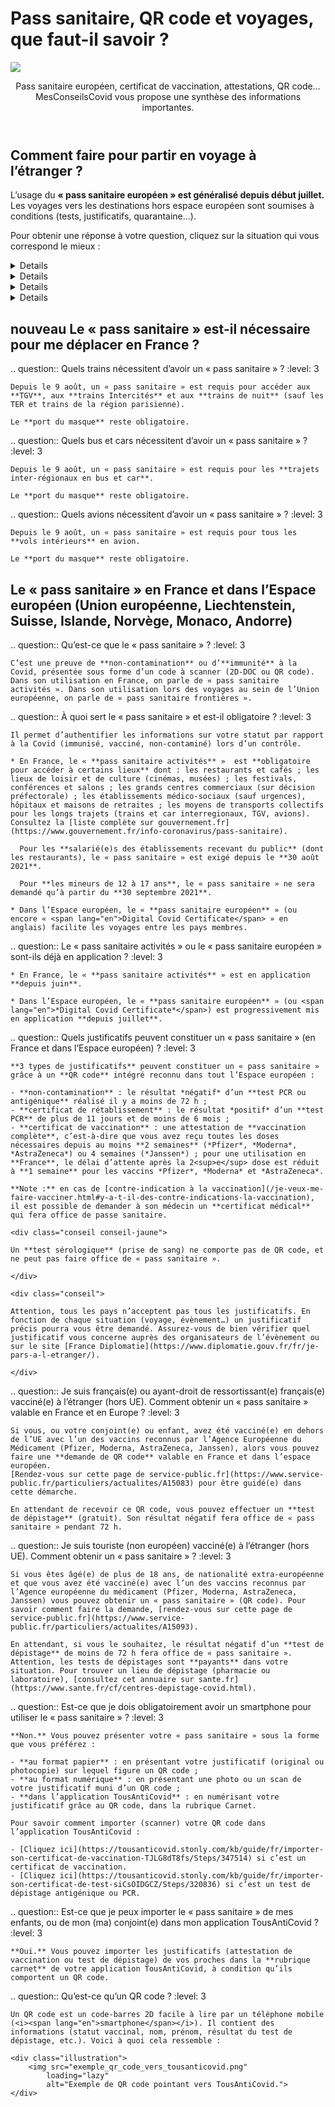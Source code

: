 # Pass sanitaire, QR code et voyages, que faut-il savoir ?

<img src="illustrations/pass_sanitaire.svg">

<header>
    <p class="big">Pass sanitaire européen, certificat de vaccination, attestations, QR code… MesConseilsCovid vous propose une synthèse des informations importantes.</p>
</header>

<div itemscope itemtype="https://schema.org/FAQPage">

## Comment faire pour partir en voyage à l’étranger ?

<div class="conseil">

L’usage du **« pass sanitaire européen » est généralisé depuis début juillet.** Les voyages vers les destinations hors espace européen sont soumises à conditions (tests, justificatifs, quarantaine…).

</div>

Pour obtenir une réponse à votre question, cliquez sur la situation qui vous correspond le mieux :

<details id="je-ne-suis-pas-vaccine">

.. summary:: Je ne suis pas vacciné(e) et je souhaite voyager

.. question:: <span class="visually-hidden">Je ne suis pas vacciné(e) :</span> Puis-je partir en voyage ?
    :level: 4

    **Oui**, mais les conditions de voyages sont plus ou moins contraignantes selon les pays de destination. Assurez-vous de vérifier quelles conditions s’appliquent avant de partir.

    Pour vérifier les conditions d’entrée dans votre pays de destination, vous pouvez consulter le site internet de son ambassade et/ou celui de [France Diplomatie](https://www.diplomatie.gouv.fr/fr/je-pars-a-l-etranger/).


.. question:: <span class="visually-hidden">Je ne suis pas vacciné(e) :</span> Sous quelle forme présenter le « pass sanitaire européen » lors d’un voyage ?
    :level: 4

    Pour voyager, il vous suffit de présenter le résultat de votre test négatif, au format papier ou numérique. Il faut que le document comporte un **QR Code** qui garantit son authenticité.


.. question:: <span class="visually-hidden">Je ne suis pas vacciné(e) :</span> Quel justificatif présenter pour partir en Corse ou vers les destinations d’Outre-mer ?
    :level: 4

    **Pour la Corse** : vous devez présenter un **test PCR négatif** réalisé il y a moins de 72 h *ou* un **test antigénique négatif** réalisé il y a moins de 48 h. Pour en savoir plus, rendez-vous sur le site de l’[ARS de Corse](https://www.corse.ars.sante.fr/covid19-pass-sanitaire-obligatoire-pour-venir-en-corse).

    **Pour l’Outre-mer** : toutes les destinations d’Outre-mer exigent la présentation d’un **test PCR négatif** de moins de 72 h lors de l’embarquement. D’autres conditions de voyages plus ou moins contraignantes s’ajoutent selon la destination. Nous vous invitons à consulter [cette page](https://www.gouvernement.fr/info-coronavirus/outre-mer) pour en obtenir le détail.


.. question:: <span class="visually-hidden">Je ne suis pas vacciné(e) :</span> Je pars bientôt en voyage vers un pays de l’Espace européen. Comment obtenir un « pass sanitaire européen » ?
    :level: 4

    Si vous n’êtes pas vacciné(e), un **test de dépistage négatif** sur lequel figure un QR code aux normes européennes fera office de « pass sanitaire européen ».

    Attention, tous les pays n’acceptent pas les **tests antigéniques**. Par ailleurs, la durée de validité du résultat du test varie selon les destinations de 48 h à 72 h. Nous vous conseillons de vérifier les critères d’accès à votre pays de destination avant de partir, sur le site du [ministère de l’Europe et des Affaires étrangères](https://www.diplomatie.gouv.fr/fr/conseils-aux-voyageurs/conseils-par-pays-destination/).

    Il n’est plus nécessaire de justifier d’un **motif impérieux** pour sortir de France métropolitaine vers un pays de l’Espace européen.


.. question:: <span class="visually-hidden">Je ne suis pas vacciné(e) :</span> Mon test de dépistage ne comporte pas de QR code, comment faire ?
    :level: 4

    Lorsque vous faites un test auprès d’un professionnel de santé, vous recevez un mail ou un SMS pour télécharger le **certificat de dépistage** sur le [portail SI-DEP](https://sidep.gouv.fr/cyberlab/patientviewer.jsp).

    C’est sur ce document que vous trouverez le **QR code** à présenter lors de votre voyage, ainsi que le QR Code à intégrer dans l’application TousAntiCovid.


.. question:: <span class="visually-hidden">Je ne suis pas vacciné(e) :</span> Je rentre d’un pays de l’Espace européen. Quelles mesures s’appliquent à mon retour en France métropolitaine ?
    :level: 4

    À l’embarquement sur votre vol retour vers la France, vous devrez présenter un **test antigénique ou PCR négatif** réalisé dans les 72 h précédant votre vol  (moins de 24 h pour les pays sous surveillance : Chypre, Espagne, Grèce, Malte, Pays-Bas, Portugal).

    Pour plus de détails, consultez le [site du ministère de l’Intérieur](https://www.interieur.gouv.fr/Actualites/L-actu-du-Ministere/Attestation-de-deplacement-et-de-voyage#from8).


.. question:: <span class="visually-hidden">Je ne suis pas vacciné(e) :</span> Je pars bientôt en voyage dans un pays extérieur à l’Espace européen. Quel justificatif présenter ?
    :level: 4

    Pour connaître les conditions de sortie de la France métropolitaine vers un pays extérieur à l’Espace européen, rendez-vous sur le [site du ministère de l’Intérieur](https://www.interieur.gouv.fr/Actualites/L-actu-du-Ministere/Attestation-de-deplacement-et-de-voyage#from8).

    Par ailleurs, le voyage vers la plupart des destinations hors Espace européen, à partir de la France métropolitaine, est soumis à la présentation d’un **motif impérieux**.

    Pour vérifier à quelle catégorie (**verte**, **orange** ou **rouge**) appartient votre pays de destination, rendez-vous sur [le site du gouvernement](https://www.gouvernement.fr/info-coronavirus/deplacements#informations).

    La plupart des pays exigent la présentation d’un **test PCR négatif** récent (réalisé il y a moins de 48 h ou 72 h). Pour connaître les conditions d’entrée dans votre pays de destination, vous pouvez consulter le site internet de son ambassade et/ou celui de [France Diplomatie](https://www.diplomatie.gouv.fr/fr/je-pars-a-l-etranger/).


.. question:: <span class="visually-hidden">Je ne suis pas vacciné(e) :</span> Je rentre de voyage d’un pays extérieur à l’Espace européen. Quelles mesures s’appliquent à mon retour en France métropolitaine ?
    :level: 4

    Les mesures sont plus ou moins contraignantes selon le pays d’où vous revenez :

    * d’un [pays classé **vert**](https://www.gouvernement.fr/info-coronavirus/deplacements#informations) (États membres de l’Union européenne ainsi que Andorre, l’Islande, le Liechtenstein, Monaco, la Norvège, Saint-Marin, la Suisse et le Vatican ; s’y ajoutent l’Arabie Saoudite, l’Australie, le Bahreïn, Brunei, le Canada, le Chili, la Corée du Sud, les États-Unis, Hong-Kong, Israël, le Japon, la Jordanie, le Liban,  la Nouvelle-Zélande, Singapour, Taïwan, Ukraine, Union des Comores, l’Uruguay et Vanuatu) : vous n’aurez pas à respecter une quarantaine à votre retour mais vous devez présenter un test antigénique ou PCR négatif de moins de 72 h (moins de 24 h pour les pays sous surveillance : Chypre, Espagne, Grèce, Malte, Pays-Bas, Portugal).

    * d’un [pays classé **rouge**](https://www.gouvernement.fr/info-coronavirus/deplacements#informations) (Afghanistan, Afrique du Sud, Algérie, Argentine, Bangladesh, Brésil, Colombie, Costa-Rica, Cuba, Géorgie, Indonésie, Iran, Maldives, Maroc, Mozambique, Namibie, Népal, Oman, Pakistan, République Démocratique du Congo, Russie, Seychelles, Suriname, Tunisie et Turquie), vous devez :

        - à l’embarquement, présenter un **test PCR ou antigénique négatif** réalisé il y a moins de 48 h ;
        - à l’arrivée, vous soumettre à un **test antigénique** ;
        - respecter une **quarantaine obligatoire de 10 jours** à votre retour en France.

    * d’un [pays classé **orange**](https://www.gouvernement.fr/info-coronavirus/deplacements#informations) (tous les pays, hors pays définis tels que « verts » et « rouges ») :

        - à l’embarquement, vous devez présenter un **test PCR ou antigénique négatif** récent (moins de 48 h ou 72 h) ;
        - respecter un **auto-isolement de 7 jours** à votre retour en France.

</details>

<details id="je-suis-vaccine">

.. summary:: Je suis vacciné(e) et je prévois de partir en voyage

.. question:: <span class="visually-hidden">Je suis vacciné(e) :</span> Comment obtenir le « pass sanitaire européen » ?
    :level: 4

    Cela dépend de votre **pays de destination** :

    * Pour certaines destinations, votre **attestation de vaccination** complète sur laquelle figure un QR code aux normes européennes fait office de « pass sanitaire européen ».

    * Pour d’autres, seul un **test de dépistage négatif**, comportant un QR code aux normes européennes est considéré comme « pass sanitaire européen ».

    Assurez-vous de vérifier quelles conditions s’appliquent avant de partir. Pour vérifier les conditions d’entrée dans votre pays de destination, vous pouvez consulter le site internet de son ambassade et/ou celui de [France Diplomatie](https://www.diplomatie.gouv.fr/fr/je-pars-a-l-etranger/).


.. question:: <span class="visually-hidden">Je suis vacciné(e) :</span> Comment savoir si ma vaccination est complète ?
    :level: 4

    **En Europe**, votre vaccination est considérée comme étant terminée si :

    * vous avez reçu toutes les doses de vaccins que vous deviez recevoir (1, 2 ou 3 doses selon votre situation) ou ;
    * vous avez reçu votre dernière dose du vaccin Pfizer, Moderna ou AstraZeneca il y a plus de 14 jours ou ;
    * vous avez reçu votre dose de vaccin Janssen il y a plus de 28 jours.

    **En dehors de l’Espace européen**, la vaccination n’est considérée comme étant complète qu’après 2 doses de vaccin (sauf Janssen), et ce, même si une personne a déjà été contaminée par la Covid-19. Si vous n’avez reçu qu’une seule dose suite à une première infection à la Covid-19, nous vous encourageons à vous renseigner auprès des autorités de votre pays de destination afin de connaître leurs attentes en matière de schéma vaccinal.


.. question:: <span class="visually-hidden">Je suis vacciné(e) :</span> Le « pass sanitaire européen » est-il déjà en application pour les voyages dans l’Espace européen ?
    :level: 4

    **Oui.** Le « pass sanitaire européen », ou encore « <span lang="en">Digital Covid Certificate</span> » est entré en application le 1<sup>er</sup> juillet. Il permet de faciliter les voyages entre les pays membres.
    Attention, le « pass sanitaire européen » n’harmonise pas les critères d’accès dans les pays membres. Chaque pays peut exiger un type de justificatif différent : test de dépistage PCR ou antigénique, attestation de vaccination…
    Pour vérifiez les conditions d’entrée dans votre pays de destination, vous pouvez consulter le site internet de son ambassade et/ou celui de [France Diplomatie](https://www.diplomatie.gouv.fr/fr/je-pars-a-l-etranger/).


.. question:: <span class="visually-hidden">Je suis vacciné(e) :</span> Comment obtenir une attestation de vaccination avec un QR code à importer dans TousAntiCovid ?
    :level: 4

    Pour télécharger une attestation de vaccination complète avec un QR code aux normes européennes, rendez-vous sur le [téléservice de l’Assurance maladie](https://attestation-vaccin.ameli.fr/).


.. question:: <span class="visually-hidden">Je suis vacciné(e) :</span> Ma preuve de vaccination est-elle suffisante pour partir en Corse ou vers les destinations d’Outre-mer ?
    :level: 4

    **Oui pour la Corse** : une preuve de vaccination complète est exigée. Vous pouvez la présenter dans votre carnet TousAntiCovid. Pour en savoir plus, rendez-vous sur le site de l’[ARS de Corse](https://www.corse.ars.sante.fr/covid19-pass-sanitaire-obligatoire-pour-venir-en-corse).

    **Pour l’Outre-mer** : les conditions de voyages diffèrent selon la destination. Nous vous invitons à consulter [cette page](https://www.gouvernement.fr/info-coronavirus/outre-mer) pour en obtenir le détail.


.. question:: <span class="visually-hidden">Je suis vacciné(e) :</span> Je pars en voyage vers un pays de l’Espace européen. Ma preuve de vaccination est-elle suffisante ?
    :level: 4

    **Cela dépend de votre destination.** Le « pass sanitaire européen » permet de faciliter le contrôle des justificatifs (vaccination, tests de dépistage) lors des voyages au sein de l’Espace européen, mais il n’harmonise pas les conditions d’entrées dans les pays membres. Vous ne pourrez donc pas faire automatiquement valoir votre vaccination pour voyager au sein de l’Union européenne.

    Certains pays exigent encore la présentation d’un **test PCR ou antigénique négatif** récent (réalisé dans les 48 h ou 72 h), même pour les personnes vaccinées. Attention, le délai de validité des tests de dépistage varie selon les pays, et tous n’acceptent pas les tests antigéniques.

    Pour vérifier les conditions d’entrée dans votre pays de destination, vous pouvez consulter le site internet de son ambassade et/ou celui de [France Diplomatie](https://www.diplomatie.gouv.fr/fr/je-pars-a-l-etranger/).


.. question:: <span class="visually-hidden">Je suis vacciné(e) :</span> Je dois présenter un test de dépistage négatif avec un QR code pour voyager, comment faire ?
    :level: 4

    Lorsque vous faites un test, vous recevez un mail ou un SMS pour télécharger le **certificat de dépistage** sur le [portail SI-DEP](https://sidep.gouv.fr/cyberlab/patientviewer.jsp). C’est sur ce document que vous trouverez le QR code à présenter lors de votre voyage. Le document comporte aussi le QR Code à intégrer dans TousAntiCovid.


.. question:: <span class="visually-hidden">Je suis vacciné(e) :</span> Je rentre d’un pays de l’Espace européen. Quelles mesures s’appliquent à mon retour en France métropolitaine ?
    :level: 4

    Vous devrez présenter votre **attestation de vaccination** ou « pass sanitaire » lors de l’embarquement sur votre vol retour.


.. question:: <span class="visually-hidden">Je suis vacciné(e) :</span> Je voyage vers une destination extérieure à l’Espace européen. Ma preuve de vaccination est-elle suffisante ?
    :level: 4

    Pour connaître les conditions de sortie de la France métropolitaine vers un pays extérieur à l’Espace européen, rendez-vous sur le [site du ministère de l’Intérieur](https://www.interieur.gouv.fr/Actualites/L-actu-du-Ministere/Attestation-de-deplacement-et-de-voyage#from8).

    Par ailleurs, le voyage vers la plupart des destinations hors Espace européen, à partir de la France métropolitaine, est soumis à la présentation d’un **motif impérieux**.

    Pour vérifier à quelle catégorie (**verte**, **orange** ou **rouge**) appartient votre pays de destination, rendez-vous sur [le site du gouvernement](https://www.gouvernement.fr/info-coronavirus/deplacements#informations).

    La plupart des pays exigent la présentation d’un **test PCR négatif** récent (réalisé dans les 48 h ou 72 h). Pour connaître les conditions d’entrée dans votre pays de destination, vous pouvez consulter le site internet de son ambassade et/ou celui de [France Diplomatie](https://www.diplomatie.gouv.fr/fr/je-pars-a-l-etranger/).


.. question:: <span class="visually-hidden">Je suis vacciné(e) :</span> Je reviens d’une destination extérieure à l’Espace européen. Quelles mesures s’appliquent à mon retour ?
    :level: 4

    Les mesures sont plus ou moins contraignantes selon le pays d’où vous revenez :

    * D’un [pays classé **vert**](https://www.gouvernement.fr/info-coronavirus/deplacements#informations) (États membres de l’Union européenne ainsi que Andorre, l’Islande, le Liechtenstein, Monaco, la Norvège, Saint-Marin, la Suisse et le Vatican ; s’y ajoutent l’Arabie Saoudite, l’Australie, le Bahreïn, Brunei, le Canada, le Chili, la Corée du Sud, les États-Unis, Hong-Kong, Israël, le Japon, la Jordanie, le Liban,  la Nouvelle-Zélande, Singapour, Taïwan, Ukraine, Union des Comores, l’Uruguay et Vanuatu) : vous n’aurez pas à respecter une quarantaine à votre retour mais vous devez présenter votre attestation de vaccination à l’embarquement sur votre vol retour.

    * D’un [pays classé **rouge**](https://www.gouvernement.fr/info-coronavirus/deplacements#informations) (Afghanistan, Afrique du Sud, Algérie, Argentine, Bangladesh, Brésil, Colombie, Costa-Rica, Cuba, Géorgie, Indonésie, Iran, Maldives, Maroc, Mozambique, Namibie, Népal, Oman, Pakistan, République Démocratique du Congo, Russie, Seychelles, Suriname, Tunisie et Turquie), vous devez :
        - à l’embarquement, présenter un **test PCR ou antigénique négatif** réalisé il y a moins de 48 h ;
        - à l’arrivée, vous soumettre à un **test antigénique** ;
        - respecter un **auto-isolement de 7 jours**.

    * D’un [pays classé **orange**](https://www.gouvernement.fr/info-coronavirus/deplacements#informations) (tous les pays, hors pays définis tels que « verts » et « rouges ») : à l’embarquement, vous devez présenter un **test PCR négatif** de moins de 72 h ou **test antigénique négatif** de moins de 48 h.

</details>

<details id="je-suis-en-cours-de-vaccination">

.. summary:: Je suis en cours de vaccination (je n’ai pas reçu toutes mes doses)

    Vous êtes considéré(e) comme étant « en cours de vaccination » si vous n’avez reçu qu’une partie des doses de vaccins que vous devez recevoir **ou** si le délai post-injection du vaccin n’est pas encore écoulé (14 jours après la dernière injection du vaccin Pfizer, Moderna et AstraZeneca ; 28 jours après l’injection du vaccin Janssen).


.. question:: <span class="visually-hidden">Je suis en cours de vaccination :</span> Puis-je partir en voyage ?
    :level: 4

    **Oui**, mais les conditions de voyages sont plus ou moins contraignantes selon les pays de destination. Assurez-vous de vérifier quelles conditions s’appliquent avant de partir.

    Pour vérifier les conditions d’entrée dans votre pays de destination, vous pouvez consulter le site internet de son ambassade et/ou celui de [France Diplomatie](https://www.diplomatie.gouv.fr/fr/je-pars-a-l-etranger/).


.. question:: <span class="visually-hidden">Je suis en cours de vaccination :</span> Comment obtenir un « pass sanitaire européen » ou un justificatif me permettant de voyager dans l’Espace européen ?
    :level: 4

    Si vous êtes en cours de vaccination (1 dose reçue sur 2 doses prévues, ou 2<sup>e</sup> dose reçue depuis moins de 2 semaines), c’est-à-dire que vous n’avez pas finalisé votre cycle vaccinal, il est probable que vous ne puissiez pas faire valoir cette vaccination pour voyager vers toutes les destinations.

    Dans la plupart des cas, vous devrez présenter un **test PCR ou antigénique négatif** récent (réalisé dans les 48 h ou 72 h) sur lequel figure un QR code aux normes européennes. Ce justificatif fera office de « pass sanitaire européen ».

    Attention, tous les pays n’acceptent pas les **tests antigéniques**. Par ailleurs, la durée de validité du résultat varie selon les destinations de 48 h à 72 h. Nous vous conseillons de vérifier les critères d’accès à votre pays de destination avant de partir, en vous rendant sur [France Diplomatie](https://www.diplomatie.gouv.fr/fr/je-pars-a-l-etranger/).


.. question:: <span class="visually-hidden">Je suis en cours de vaccination :</span> Sous quelle forme présenter ce justificatif ou ce « pass sanitaire européen » lors d’un voyage ?
    :level: 4

    Depuis le 1<sup>er</sup> juillet, le format intégré dans le carnet de l’application TousAntiCovid est reconnu dans l’Espace européen. Vous pouvez également le présenter en format papier lors d’un contrôle.


.. question:: <span class="visually-hidden">Je suis en cours de vaccination :</span> Mon test de dépistage ne comporte pas de QR code, comment faire ?
    :level: 4

    Lorsque vous faites un test auprès d’un professionnel de santé, vous recevez un mail ou un SMS pour télécharger le **certificat de dépistage** sur le [portail SI-DEP](https://sidep.gouv.fr/cyberlab/patientviewer.jsp). C’est sur ce document que vous trouverez le QR code à présenter lors de votre voyage ainsi que le QR code à intégrer dans TousAntiCovid.


.. question:: <span class="visually-hidden">Je suis en cours de vaccination :</span> Quel justificatif présenter pour partir en Corse ou vers les destinations d’Outre-mer ?
    :level: 4

    **Pour la Corse** : vous devez présenter un **test PCR négatif** réalisé il y a moins de 72 h *ou* un **test antigénique négatif** réalisé il y a moins de 48 h. Pour en savoir plus, rendez-vous sur le site de l’[ARS de Corse](https://www.corse.ars.sante.fr/covid19-pass-sanitaire-obligatoire-pour-venir-en-corse).

    **Pour l’Outre-mer** : les conditions de voyages diffèrent selon la destination. Nous vous invitons à consulter [cette page](https://www.gouvernement.fr/info-coronavirus/outre-mer) pour en obtenir le détail.


.. question:: <span class="visually-hidden">Je suis en cours de vaccination :</span> Je rentre d’un pays de l’Espace européen. Quelles mesures s’appliquent à mon retour en France métropolitaine ?
    :level: 4

    À l’embarquement sur votre vol retour vers la France, vous devrez présenter un **test antigénique ou PCR négatif** réalisé dans les 72 h précédant votre vol (moins de 24 h pour les pays sous surveillance : Chypre, Espagne, Grèce, Malte, Pays-Bas, Portugal).

    Pour plus de détails, consultez le [site du ministère de l’Intérieur](https://www.interieur.gouv.fr/Actualites/L-actu-du-Ministere/Attestation-de-deplacement-et-de-voyage#from8).


.. question:: <span class="visually-hidden">Je suis en cours de vaccination :</span> Je pars bientôt en voyage dans un pays extérieur à l’Espace européen. Quel justificatif présenter ?
    :level: 4

    Pour connaître les conditions de sortie de la France métropolitaine vers un pays extérieur à l’Espace européen, rendez-vous sur le [site du ministère de l’Intérieur](https://www.interieur.gouv.fr/Actualites/L-actu-du-Ministere/Attestation-de-deplacement-et-de-voyage#from8).

    Par ailleurs, le voyage vers la plupart des destinations hors Espace européen, à partir de la France métropolitaine, est soumis à la présentation d’un **motif impérieux**.

    Pour vérifier à quelle catégorie (**verte**, **orange** ou **rouge**) appartient votre pays de destination, rendez-vous sur [le site du gouvernement](https://www.gouvernement.fr/info-coronavirus/deplacements#informations).

    La plupart des pays exigent la présentation d’un **test PCR négatif** récent (réalisé il y a moins de 48 h ou 72 h). Pour connaître les conditions d’entrée dans votre pays de destination, vous pouvez consulter le site internet de son ambassade et/ou celui de [France Diplomatie](https://www.diplomatie.gouv.fr/fr/je-pars-a-l-etranger/).


.. question:: <span class="visually-hidden">Je suis en cours de vaccination :</span> Je rentre de voyage d’un pays extérieur à l’Espace européen. Quelles mesures s’appliquent à mon retour en France métropolitaine ?
    :level: 4

    Les mesures sont plus ou moins contraignantes selon le pays d’où vous revenez :

    * D’un [pays classé **vert**](https://www.gouvernement.fr/info-coronavirus/deplacements#informations) (États membres de l’Union européenne ainsi que Andorre, l’Islande, le Liechtenstein, Monaco, la Norvège, Saint-Marin, la Suisse et le Vatican ; s’y ajoutent l’Arabie Saoudite, l’Australie, le Bahreïn, Brunei, le Canada, le Chili, la Corée du Sud, les États-Unis, Hong-Kong, Israël, le Japon, la Jordanie, le Liban,  la Nouvelle-Zélande, Singapour, Taïwan, Ukraine, Union des Comores, l’Uruguay et Vanuatu) : vous n’aurez pas à respecter une quarantaine à votre retour mais vous devez présenter un test antigénique ou PCR négatif de moins de 72 h (moins de 24 h pour les pays sous surveillance : Chypre, Espagne, Grèce, Malte, Pays-Bas, Portugal).

    * D’un [pays classé **rouge**](https://www.gouvernement.fr/info-coronavirus/deplacements#informations) (Afghanistan, Afrique du Sud, Algérie, Argentine, Bangladesh, Brésil, Colombie, Costa-Rica, Cuba, Géorgie, Indonésie, Iran, Maldives, Maroc, Mozambique, Namibie, Népal, Oman, Pakistan, République Démocratique du Congo, Russie, Seychelles, Suriname, Tunisie et Turquie), vous devez :
        - à l’embarquement, présenter un **test PCR ou antigénique négatif** réalisé il y a moins de 48 h ;
        - à l’arrivée, vous soumettre à un **test antigénique** ;
        - respecter une **quarantaine obligatoire de 10 jours** à votre retour en France.

    * D’un [pays classé **orange**](https://www.gouvernement.fr/info-coronavirus/deplacements#informations) (tous les pays, hors pays définis tels que « verts » et « rouges ») :
        - à l’embarquement, vous devez présenter un **test PCR ou antigénique négatif** récent (moins de 48 h ou 72 h) ;
        - respecter un **auto-isolement de 7 jours** à votre retour en France.

</details>

<details id="je-suis-gueri-de-la-covid">

.. summary:: Je suis guéri(e) de la Covid depuis plus de 11 jours et moins de 6 mois


.. question:: <span class="visually-hidden">Je suis guéri(e) de la Covid :</span> Puis-je partir en voyage ?
    :level: 4

    Pour le moment, la plupart des pays exigent la présentation d’un **test de dépistage négatif** récent (48 h ou 72 h selon la destination).

    Pour vérifier les conditions d’entrée dans votre pays de destination, vous pouvez consulter le site internet de son ambassade et/ou celui de [France Diplomatie](https://www.diplomatie.gouv.fr/fr/je-pars-a-l-etranger/).


.. question:: <span class="visually-hidden">Je suis guéri(e) de la Covid :</span> Comment obtenir un « pass sanitaire européen » ?
    :level: 4

    Si votre **test PCR positif** date de plus de 11 jours et de moins de 6 mois et qu’il comporte un QR code aux normes européennes, alors il fait office de **« certificat de rétablissement »** reconnu comme « pass sanitaire » en France et dans l’Espace européen.

    Cependant, certains pays européens peuvent continuer à exiger un **test de dépistage négatif** (PCR ou antigénique) récent (48 h ou 72 h).

    Pour télécharger le **certificat de dépistage** comportant un QR code aux normes européennes, rendez-vous sur le [portail SI-DEP](https://sidep.gouv.fr/cyberlab/patientviewer.jsp).

    <div class="conseil conseil-jaune">

    Un **test sérologique** (prise de sang) ne comporte pas de QR code, et ne peut pas faire office de « pass sanitaire ».

    </div>


.. question:: <span class="visually-hidden">Je suis guéri(e) de la Covid :</span> Puis-je me déplacer dans l’Espace européen ?
    :level: 4

    **Oui.** Assurez-vous de vérifier quel justificatif fait office de « pass sanitaire européen » pour votre pays de destination, en vous rendant sur le site [France Diplomatie](https://www.diplomatie.gouv.fr/fr/je-pars-a-l-etranger/). Selon votre destination, un **certificat de rétablissement** ou un **test de dépistage négatif** récent pourra vous être demandé.


.. question:: <span class="visually-hidden">Je suis guéri(e) de la Covid :</span> Je rentre d’un pays de l’Espace européen. Quelles mesures s’appliquent à mon retour en France métropolitaine ?
    :level: 4

    À l’embarquement sur votre vol retour vers la France, vous devrez présenter un **test antigénique ou PCR négatif** réalisé dans les 72 h précédant votre vol (moins de 24 h pour les pays sous surveillance : Chypre, Espagne, Grèce, Malte, Pays-Bas, Portugal).

    Pour plus de détails, consultez le [site du ministère de l’Intérieur](https://www.interieur.gouv.fr/Actualites/L-actu-du-Ministere/Attestation-de-deplacement-et-de-voyage#from8).


.. question:: <span class="visually-hidden">Je suis guéri(e) de la Covid :</span> Mon test de dépistage (positif ou négatif) ne comporte pas de QR code, comment l’intégrer dans TousAntiCovid ?
    :level: 4

    Si votre **certificat de dépistage** ne comporte pas de **QR code**, vous ne pourrez pas l’intégrer dans l’application TousAntiCovid, ni le faire valoir comme « pass sanitaire ».

    Si vous avez été **testé positif après le 10 mai 2021**, votre certificat de dépistage comportant un QR code aux normes européennes reste disponible pendant **6 mois** sur le [portail SI-DEP](https://sidep.gouv.fr/cyberlab/patientviewer.jsp).

    Si vous avez été **testé positif entre le 10 mars et le 10 mai 2021**, vous pouvez demander au laboratoire de saisir un nouveau certificat de dépistage avec QR code, qui sera mis à votre disposition sur le [portail SI-DEP](https://sidep.gouv.fr/cyberlab/patientviewer.jsp).


.. question:: <span class="visually-hidden">Je suis guéri(e) de la Covid :</span> Est-ce que je peux partir en Corse ou vers les destinations d’Outre-mer ?
    :level: 4

    **Pour la Corse** : vous devez présenter un **test PCR négatif** réalisé il y a moins de 72 h **ou** un test antigénique négatif réalisé il y a moins de 48 h. Pour en savoir plus, rendez-vous sur le site de l’[ARS de Corse](https://www.corse.ars.sante.fr/covid19-pass-sanitaire-obligatoire-pour-venir-en-corse).

    **Pour l’Outre-mer** : toutes les destinations d’Outre-mer exigent la présentation d’un **test PCR négatif** de moins de 72 h lors de l’embarquement. D’autres conditions de voyages plus ou moins contraignantes s’ajoutent selon la destination. Nous vous invitons à consulter [cette page](https://www.gouvernement.fr/info-coronavirus/outre-mer) pour en obtenir le détail.

</details>

## <span class="nouveau">nouveau</span> Le « pass sanitaire » est-il nécessaire pour me déplacer en France ?

.. question:: Quels trains nécessitent d’avoir un « pass sanitaire » ?
    :level: 3

    Depuis le 9 août, un « pass sanitaire » est requis pour accéder aux **TGV**, aux **trains Intercités** et aux **trains de nuit** (sauf les TER et trains de la région parisienne).

    Le **port du masque** reste obligatoire.


.. question:: Quels bus et cars nécessitent d’avoir un « pass sanitaire » ?
    :level: 3

    Depuis le 9 août, un « pass sanitaire » est requis pour les **trajets inter-régionaux en bus et car**.

    Le **port du masque** reste obligatoire.


.. question:: Quels avions nécessitent d’avoir un « pass sanitaire » ?
    :level: 3

    Depuis le 9 août, un « pass sanitaire » est requis pour tous les **vols intérieurs** en avion.

    Le **port du masque** reste obligatoire.


## Le « pass sanitaire » en France et dans l’Espace européen (Union européenne, Liechtenstein, Suisse, Islande, Norvège, Monaco, Andorre)

.. question:: Qu’est-ce que le « pass sanitaire » ?
    :level: 3

    C’est une preuve de **non-contamination** ou d’**immunité** à la Covid, présentée sous forme d’un code à scanner (2D-DOC ou QR code).
    Dans son utilisation en France, on parle de « pass sanitaire activités ». Dans son utilisation lors des voyages au sein de l’Union européenne, on parle de « pass sanitaire frontières ».


.. question:: À quoi sert le « pass sanitaire » et est-il obligatoire ?
    :level: 3

    Il permet d’authentifier les informations sur votre statut par rapport à la Covid (immunisé, vacciné, non-contaminé) lors d’un contrôle.

    * En France, le « **pass sanitaire activités** »  est **obligatoire pour accéder à certains lieux** dont : les restaurants et cafés ; les lieux de loisir et de culture (cinémas, musées) ; les festivals, conférences et salons ; les grands centres commerciaux (sur décision préfectorale) ; les établissements médico-sociaux (sauf urgences), hôpitaux et maisons de retraites ; les moyens de transports collectifs pour les longs trajets (trains et car interregionaux, TGV, avions). Consultez la [liste complète sur gouvernement.fr](https://www.gouvernement.fr/info-coronavirus/pass-sanitaire).

      Pour les **salarié(e)s des établissements recevant du public** (dont les restaurants), le « pass sanitaire » est exigé depuis le **30 août 2021**.

      Pour **les mineurs de 12 à 17 ans**, le « pass sanitaire » ne sera demandé qu’à partir du **30 septembre 2021**.

    * Dans l’Espace européen, le « **pass sanitaire européen** » (ou encore « <span lang="en">Digital Covid Certificate</span> » en anglais) facilite les voyages entre les pays membres.


.. question:: Le « pass sanitaire activités » ou le « pass sanitaire européen » sont-ils déjà en application ?
    :level: 3

    * En France, le « **pass sanitaire activités** » est en application **depuis juin**.

    * Dans l’Espace européen, le « **pass sanitaire européen** » (ou <span lang="en">*Digital Covid Certificate*</span>) est progressivement mis en application **depuis juillet**.


.. question:: Quels justificatifs peuvent constituer un « pass sanitaire » (en France et dans l’Espace européen) ?
    :level: 3

    **3 types de justificatifs** peuvent constituer un « pass sanitaire » grâce à un **QR code** intégré reconnu dans tout l’Espace européen :

    - **non-contamination** : le résultat *négatif* d’un **test PCR ou antigénique** réalisé il y a moins de 72 h ;
    - **certificat de rétablissement** : le résultat *positif* d’un **test PCR** de plus de 11 jours et de moins de 6 mois ;
    - **certificat de vaccination** : une attestation de **vaccination complète**, c’est-à-dire que vous avez reçu toutes les doses nécessaires depuis au moins **2 semaines** (*Pfizer*, *Moderna*, *AstraZeneca*) ou 4 semaines (*Janssen*) ; pour une utilisation en **France**, le délai d’attente après la 2<sup>e</sup> dose est réduit à **1 semaine** pour les vaccins *Pfizer*, *Moderna* et *AstraZeneca*.

    **Note :** en cas de [contre-indication à la vaccination](/je-veux-me-faire-vacciner.html#y-a-t-il-des-contre-indications-la-vaccination), il est possible de demander à son médecin un **certificat médical** qui fera office de passe sanitaire.

    <div class="conseil conseil-jaune">

    Un **test sérologique** (prise de sang) ne comporte pas de QR code, et ne peut pas faire office de « pass sanitaire ».

    </div>

    <div class="conseil">

    Attention, tous les pays n’acceptent pas tous les justificatifs. En fonction de chaque situation (voyage, évènement…) un justificatif précis pourra vous être demandé. Assurez-vous de bien vérifier quel justificatif vous concerne auprès des organisateurs de l’évènement ou sur le site [France Diplomatie](https://www.diplomatie.gouv.fr/fr/je-pars-a-l-etranger/).

    </div>


.. question:: Je suis français(e) ou ayant-droit de ressortissant(e) français(e) vacciné(e) à l’étranger (hors UE). Comment obtenir un « pass sanitaire » valable en France et en Europe ?
    :level: 3

    Si vous, ou votre conjoint(e) ou enfant, avez été vacciné(e) en dehors de l’UE avec l’un des vaccins reconnus par l’Agence Européenne du Médicament (Pfizer, Moderna, AstraZeneca, Janssen), alors vous pouvez faire une **demande de QR code** valable en France et dans l’espace européen.
    [Rendez-vous sur cette page de service-public.fr](https://www.service-public.fr/particuliers/actualites/A15083) pour être guidé(e) dans cette démarche.

    En attendant de recevoir ce QR code, vous pouvez effectuer un **test de dépistage** (gratuit). Son résultat négatif fera office de « pass sanitaire » pendant 72 h.


.. question:: Je suis touriste (non européen) vacciné(e) à l’étranger (hors UE). Comment obtenir un « pass sanitaire » ?
    :level: 3

    Si vous êtes âgé(e) de plus de 18 ans, de nationalité extra-européenne et que vous avez été vacciné(e) avec l’un des vaccins reconnus par l’Agence européenne du médicament (Pfizer, Moderna, AstraZeneca, Janssen) vous pouvez obtenir un « pass sanitaire » (QR code). Pour savoir comment faire la demande, [rendez-vous sur cette page de service-public.fr](https://www.service-public.fr/particuliers/actualites/A15093).

    En attendant, si vous le souhaitez, le résultat négatif d’un **test de dépistage** de moins de 72 h fera office de « pass sanitaire ». Attention, les tests de dépistages sont **payants** dans votre situation. Pour trouver un lieu de dépistage (pharmacie ou laboratoire), [consultez cet annuaire sur sante.fr](https://www.sante.fr/cf/centres-depistage-covid.html).


.. question:: Est-ce que je dois obligatoirement avoir un <span lang="en">smartphone</span> pour utiliser le « pass sanitaire » ?
    :level: 3

    **Non.** Vous pouvez présenter votre « pass sanitaire » sous la forme que vous préférez :

    - **au format papier** : en présentant votre justificatif (original ou photocopie) sur lequel figure un QR code ;
    - **au format numérique** : en présentant une photo ou un scan de votre justificatif muni d’un QR code ;
    - **dans l’application TousAntiCovid** : en numérisant votre justificatif grâce au QR code, dans la rubrique Carnet.

    Pour savoir comment importer (scanner) votre QR code dans l’application TousAntiCovid :

    - [Cliquez ici](https://tousanticovid.stonly.com/kb/guide/fr/importer-son-certificat-de-vaccination-TJLG8dT8fs/Steps/347514) si c’est un certificat de vaccination.
    - [Cliquez ici](https://tousanticovid.stonly.com/kb/guide/fr/importer-son-certificat-de-test-siCsOIDGCZ/Steps/320836) si c’est un test de dépistage antigénique ou PCR.


.. question:: Est-ce que je peux importer le « pass sanitaire » de mes enfants, ou de mon (ma) conjoint(e) dans mon application TousAntiCovid ?
    :level: 3

    **Oui.** Vous pouvez importer les justificatifs (attestation de vaccination ou test de dépistage) de vos proches dans la **rubrique carnet** de votre application TousAntiCovid, à condition qu’ils comportent un QR code.


.. question:: Qu’est-ce qu’un QR code ?
    :level: 3

    Un QR code est un code-barres 2D facile à lire par un téléphone mobile (<i><span lang="en">smartphone</span></i>). Il contient des informations (statut vaccinal, nom, prénom, résultat du test de dépistage, etc.). Voici à quoi cela ressemble :

    <div class="illustration">
        <img src="exemple_qr_code_vers_tousanticovid.png"
            loading="lazy"
            alt="Exemple de QR code pointant vers TousAntiCovid.">
    </div>

</div>
